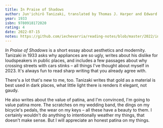 ```yaml
---
title: In Praise of Shadows
author: Jun'ichirō Tanizaki, translated by Thomas J. Harper and Edward G. Seidensticker
year: 1933
isbn: 9780918172020
rating: 4
date: 2022-07-15
notes: https://github.com/iechevarria/reading-notes/blob/master/2022/in-praise-of-shadows-tanizaki-1933.md
---
```


*In Praise of Shadows* is a short essay about aesthetics and modernity. Tanizaki in 1933 asks why appliances are so ugly, writes about his dislike for loudspeakers in public places, and includes a few passages about why crossing streets with cars stinks – all things I've thought about myself in 2023. It's always fun to read sharp writing that you already agree with.

There's a lot that's new to me, too. Tanizaki writes that gold as a material is best used in dark places, what little light there is renders it elegant, not gaudy.

He also writes about the value of patina, and I'm convinced, I'm going to value patina more. The scratches on my wedding band, the dings on my bicycle's pedals, the wear on my keys – all these have a beauty to them. I certainly wouldn't do anything to intentionally weather my things, that doesn't make sense. But I will appreciate an honest patina on my things.
